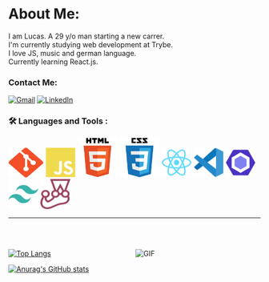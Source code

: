 <!-- <h1>Hi there 👋</h1> -->
<!--![hello world](https://github.com/hayat-tamboli/hayat-tamboli/raw/master/hello-world.png) -->

<!-- <div id="header" align="left">
  <img src="https://media.giphy.com/media/M9gbBd9nbDrOTu1Mqx/giphy.gif" width="100"/>
</div> -->

<h1>About Me:</h1>
<p>I am Lucas. A 29 y/o man starting a new carrer.</br>
I'm currently studying web development at Trybe.</br>
I love JS, music and german language.</br>
Currently learning React.js.</p>

### Contact Me:

[![Gmail](https://img.shields.io/badge/-GMAIL-D14836?style=for-the-badge&logo=gmail&logoColor=white)](mailto:lucasbs.code@gmail.com)
[![LinkedIn](https://img.shields.io/badge/-LINKEDIN-0077B5?style=for-the-badge&logo=linkedin&logoColor=white)](https://www.linkedin.com/in/lucas-barreto-/)

### :hammer_and_wrench: Languages and Tools :
<div display="grid">
  <img src="https://github.com/devicons/devicon/blob/master/icons/git/git-original.svg" width="70px" height="60px">
  <img src="https://github.com/devicons/devicon/blob/master/icons/javascript/javascript-plain.svg" width="60px" height="60px">
  <img src="https://github.com/devicons/devicon/blob/master/icons/html5/html5-original-wordmark.svg" width="80px" height="80px">
  <img src="https://github.com/devicons/devicon/blob/master/icons/css3/css3-original-wordmark.svg" width="80px" height="80px">
  <img src="https://github.com/devicons/devicon/blob/master/icons/react/react-original.svg" width="60px" height="60px">
  <img src="https://github.com/devicons/devicon/blob/master/icons/vscode/vscode-original.svg" width="60px" height="60px">
  <img src="https://github.com/devicons/devicon/blob/master/icons/eslint/eslint-original.svg" width="60px" height="60px">
  <img src="https://github.com/devicons/devicon/blob/master/icons/tailwindcss/tailwindcss-plain.svg" width="60px" height="60px">
  <img src="https://github.com/devicons/devicon/blob/master/icons/jest/jest-plain.svg" width="60px" height="60px">
</div>
<hr>
<br>
<br>

<!--
**lucasbarreto92/lucasbarreto92** is a ✨ _special_ ✨ repository because its `README.md` (this file) appears on your GitHub profile.

Here are some ideas to get you started:

- 🔭 I’m currently working on ...
- 🌱 I’m currently learning ...
- 👯 I’m looking to collaborate on ...
- 🤔 I’m looking for help with ...
- 💬 Ask me about ...
- 📫 How to reach me: ...
- 😄 Pronouns: ...
- ⚡ Fun fact: ...
-->

<div text-align="center">
  <div display="inline-block">
  
  [![Top Langs](https://github-readme-stats.vercel.app/api/top-langs/?username=lucasbarreto92&theme=dark&background=000000)](https://github.com/anuraghazra/github-readme-stats)
     <img align="right" width="250" alt="GIF" src="https://media.giphy.com/media/MC6eSuC3yypCU/giphy.gif" />

   <!-- [![GitHub Streak](http://github-readme-streak-stats.herokuapp.com?user=lucasbarreto92&theme=dark&background=000000)](https://git.io/streak-stats) -->
  
  [![Anurag's GitHub stats](https://github-readme-stats.vercel.app/api?username=lucasbarreto92&theme=dark&background=000000)](https://github.com/anuraghazra/github-readme-stats)

  </div>

<!--   <div display="inline-block">
    <a href="https://app.daily.dev/lucasBSCode">
      <img display="inline-block" src="https://api.daily.dev/devcards/070c5a177f4249ebad9ee0307f933254.png?r=rlh" width="30%" alt="Lucas Barreto's Dev Card"/>
    </a>
  </div>   -->
</div>

<!-- <hr> -->

<!-- ### Contact me:
<a href="https://www.linkedin.com/in/lucas-barreto-/"><img src="https://github.com/devicons/devicon/blob/master/icons/linkedin/linkedin-original-wordmark.svg" width="20%" height="15%"> -->
